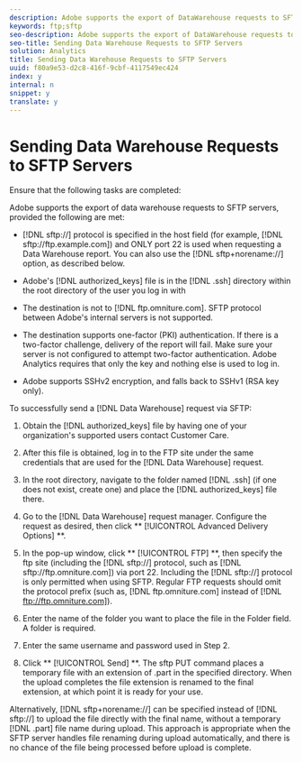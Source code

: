 ```yaml
---
description: Adobe supports the export of DataWarehouse requests to SFTP servers.
keywords: ftp;sftp
seo-description: Adobe supports the export of DataWarehouse requests to SFTP servers.
seo-title: Sending Data Warehouse Requests to SFTP Servers
solution: Analytics
title: Sending Data Warehouse Requests to SFTP Servers
uuid: f80a9e53-d2c8-416f-9cbf-4117549ec424
index: y
internal: n
snippet: y
translate: y
---
```


# Sending Data Warehouse Requests to SFTP Servers

Ensure that the following tasks are completed: 



Adobe supports the export of data warehouse requests to SFTP servers, provided the following are met: 


* [!DNL  sftp://] protocol is specified in the host field (for example, [!DNL  sftp://ftp.example.com]) and ONLY port 22 is used when requesting a Data Warehouse report. You can also use the [!DNL  sftp+norename://] option, as described below. 

* Adobe's [!DNL  authorized_keys] file is in the [!DNL  .ssh] directory within the root directory of the user you log in with
* The destination is not to [!DNL  ftp.omniture.com]. SFTP protocol between Adobe's internal servers is not supported.
* The destination supports one-factor (PKI) authentication. If there is a two-factor challenge, delivery of the report will fail. Make sure your server is not configured to attempt two-factor authentication. Adobe Analytics requires that only the key and nothing else is used to log in.
* Adobe supports SSHv2 encryption, and falls back to SSHv1 (RSA key only).


To successfully send a [!DNL  Data Warehouse] request via SFTP: 

1. Obtain the [!DNL  authorized_keys] file by having one of your organization's supported users contact Customer Care.
1. After this file is obtained, log in to the FTP site under the same credentials that are used for the [!DNL  Data Warehouse] request.
1. In the root directory, navigate to the folder named [!DNL  .ssh] (if one does not exist, create one) and place the [!DNL  authorized_keys] file there.
1. Go to the [!DNL  Data Warehouse] request manager. Configure the request as desired, then click ** [!UICONTROL  Advanced Delivery Options] **.
1. In the pop-up window, click ** [!UICONTROL  FTP] **, then specify the ftp site (including the [!DNL  sftp://] protocol, such as [!DNL  sftp://ftp.omniture.com]) via port 22. Including the [!DNL  sftp://] protocol is only permitted when using SFTP. Regular FTP requests should omit the protocol prefix (such as, [!DNL  ftp.omniture.com] instead of [!DNL  ftp://ftp.omniture.com]). 

1. Enter the name of the folder you want to place the file in the Folder field. A folder is required.
1. Enter the same username and password used in Step 2.
1. Click ** [!UICONTROL  Send] **.
The sftp PUT command places a temporary file with an extension of .part in the specified directory. When the upload completes the file extension is renamed to the final extension, at which point it is ready for your use. 

Alternatively, [!DNL  sftp+norename://] can be specified instead of [!DNL  sftp://] to upload the file directly with the final name, without a temporary [!DNL  .part] file name during upload. This approach is appropriate when the SFTP server handles file renaming during upload automatically, and there is no chance of the file being processed before upload is complete. 
